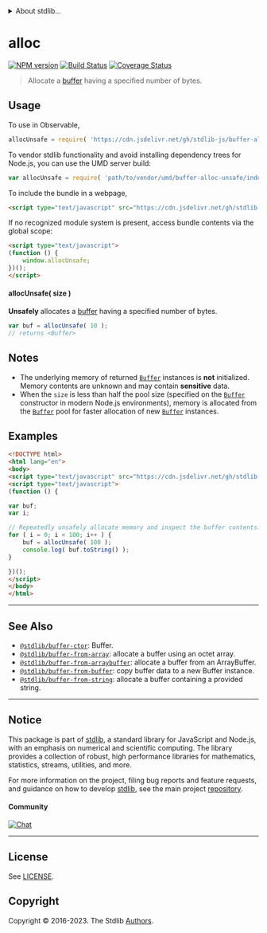 <!--

@license Apache-2.0

Copyright (c) 2018 The Stdlib Authors.

Licensed under the Apache License, Version 2.0 (the "License");
you may not use this file except in compliance with the License.
You may obtain a copy of the License at

   http://www.apache.org/licenses/LICENSE-2.0

Unless required by applicable law or agreed to in writing, software
distributed under the License is distributed on an "AS IS" BASIS,
WITHOUT WARRANTIES OR CONDITIONS OF ANY KIND, either express or implied.
See the License for the specific language governing permissions and
limitations under the License.

-->


<details>
  <summary>
    About stdlib...
  </summary>
  <p>We believe in a future in which the web is a preferred environment for numerical computation. To help realize this future, we've built stdlib. stdlib is a standard library, with an emphasis on numerical and scientific computation, written in JavaScript (and C) for execution in browsers and in Node.js.</p>
  <p>The library is fully decomposable, being architected in such a way that you can swap out and mix and match APIs and functionality to cater to your exact preferences and use cases.</p>
  <p>When you use stdlib, you can be absolutely certain that you are using the most thorough, rigorous, well-written, studied, documented, tested, measured, and high-quality code out there.</p>
  <p>To join us in bringing numerical computing to the web, get started by checking us out on <a href="https://github.com/stdlib-js/stdlib">GitHub</a>, and please consider <a href="https://opencollective.com/stdlib">financially supporting stdlib</a>. We greatly appreciate your continued support!</p>
</details>

# alloc

[![NPM version][npm-image]][npm-url] [![Build Status][test-image]][test-url] [![Coverage Status][coverage-image]][coverage-url] <!-- [![dependencies][dependencies-image]][dependencies-url] -->

> Allocate a [buffer][@stdlib/buffer/ctor] having a specified number of bytes.

<!-- Section to include introductory text. Make sure to keep an empty line after the intro `section` element and another before the `/section` close. -->

<section class="intro">

</section>

<!-- /.intro -->

<!-- Package usage documentation. -->



<section class="usage">

## Usage

To use in Observable,

```javascript
allocUnsafe = require( 'https://cdn.jsdelivr.net/gh/stdlib-js/buffer-alloc-unsafe@v0.1.0-umd/browser.js' )
```

To vendor stdlib functionality and avoid installing dependency trees for Node.js, you can use the UMD server build:

```javascript
var allocUnsafe = require( 'path/to/vendor/umd/buffer-alloc-unsafe/index.js' )
```

To include the bundle in a webpage,

```html
<script type="text/javascript" src="https://cdn.jsdelivr.net/gh/stdlib-js/buffer-alloc-unsafe@v0.1.0-umd/browser.js"></script>
```

If no recognized module system is present, access bundle contents via the global scope:

```html
<script type="text/javascript">
(function () {
    window.allocUnsafe;
})();
</script>
```

#### allocUnsafe( size )

**Unsafely** allocates a [buffer][@stdlib/buffer/ctor] having a specified number of bytes.

```javascript
var buf = allocUnsafe( 10 );
// returns <Buffer>
```

</section>

<!-- /.usage -->

<!-- Package usage notes. Make sure to keep an empty line after the `section` element and another before the `/section` close. -->

<section class="notes">

## Notes

-   The underlying memory of returned [`Buffer`][@stdlib/buffer/ctor] instances is **not** initialized. Memory contents are unknown and may contain **sensitive** data.
-   When the `size` is less than half the pool size (specified on the [`Buffer`][@stdlib/buffer/ctor] constructor in modern Node.js environments), memory is allocated from the [`Buffer`][@stdlib/buffer/ctor] pool for faster allocation of new [`Buffer`][@stdlib/buffer/ctor] instances.

</section>

<!-- /.notes -->

<!-- Package usage examples. -->

<section class="examples">

## Examples

<!-- eslint no-undef: "error" -->

```html
<!DOCTYPE html>
<html lang="en">
<body>
<script type="text/javascript" src="https://cdn.jsdelivr.net/gh/stdlib-js/buffer-alloc-unsafe@v0.1.0-umd/browser.js"></script>
<script type="text/javascript">
(function () {

var buf;
var i;

// Repeatedly unsafely allocate memory and inspect the buffer contents...
for ( i = 0; i < 100; i++ ) {
    buf = allocUnsafe( 100 );
    console.log( buf.toString() );
}

})();
</script>
</body>
</html>
```

</section>

<!-- /.examples -->

<!-- Section to include cited references. If references are included, add a horizontal rule *before* the section. Make sure to keep an empty line after the `section` element and another before the `/section` close. -->

<section class="references">

</section>

<!-- /.references -->

<!-- Section for related `stdlib` packages. Do not manually edit this section, as it is automatically populated. -->

<section class="related">

* * *

## See Also

-   <span class="package-name">[`@stdlib/buffer-ctor`][@stdlib/buffer/ctor]</span><span class="delimiter">: </span><span class="description">Buffer.</span>
-   <span class="package-name">[`@stdlib/buffer-from-array`][@stdlib/buffer/from-array]</span><span class="delimiter">: </span><span class="description">allocate a buffer using an octet array.</span>
-   <span class="package-name">[`@stdlib/buffer-from-arraybuffer`][@stdlib/buffer/from-arraybuffer]</span><span class="delimiter">: </span><span class="description">allocate a buffer from an ArrayBuffer.</span>
-   <span class="package-name">[`@stdlib/buffer-from-buffer`][@stdlib/buffer/from-buffer]</span><span class="delimiter">: </span><span class="description">copy buffer data to a new Buffer instance.</span>
-   <span class="package-name">[`@stdlib/buffer-from-string`][@stdlib/buffer/from-string]</span><span class="delimiter">: </span><span class="description">allocate a buffer containing a provided string.</span>

</section>

<!-- /.related -->

<!-- Section for all links. Make sure to keep an empty line after the `section` element and another before the `/section` close. -->


<section class="main-repo" >

* * *

## Notice

This package is part of [stdlib][stdlib], a standard library for JavaScript and Node.js, with an emphasis on numerical and scientific computing. The library provides a collection of robust, high performance libraries for mathematics, statistics, streams, utilities, and more.

For more information on the project, filing bug reports and feature requests, and guidance on how to develop [stdlib][stdlib], see the main project [repository][stdlib].

#### Community

[![Chat][chat-image]][chat-url]

---

## License

See [LICENSE][stdlib-license].


## Copyright

Copyright &copy; 2016-2023. The Stdlib [Authors][stdlib-authors].

</section>

<!-- /.stdlib -->

<!-- Section for all links. Make sure to keep an empty line after the `section` element and another before the `/section` close. -->

<section class="links">

[npm-image]: http://img.shields.io/npm/v/@stdlib/buffer-alloc-unsafe.svg
[npm-url]: https://npmjs.org/package/@stdlib/buffer-alloc-unsafe

[test-image]: https://github.com/stdlib-js/buffer-alloc-unsafe/actions/workflows/test.yml/badge.svg?branch=v0.1.0
[test-url]: https://github.com/stdlib-js/buffer-alloc-unsafe/actions/workflows/test.yml?query=branch:v0.1.0

[coverage-image]: https://img.shields.io/codecov/c/github/stdlib-js/buffer-alloc-unsafe/main.svg
[coverage-url]: https://codecov.io/github/stdlib-js/buffer-alloc-unsafe?branch=main

<!--

[dependencies-image]: https://img.shields.io/david/stdlib-js/buffer-alloc-unsafe.svg
[dependencies-url]: https://david-dm.org/stdlib-js/buffer-alloc-unsafe/main

-->

[chat-image]: https://img.shields.io/gitter/room/stdlib-js/stdlib.svg
[chat-url]: https://app.gitter.im/#/room/#stdlib-js_stdlib:gitter.im

[stdlib]: https://github.com/stdlib-js/stdlib

[stdlib-authors]: https://github.com/stdlib-js/stdlib/graphs/contributors

[umd]: https://github.com/umdjs/umd
[es-module]: https://developer.mozilla.org/en-US/docs/Web/JavaScript/Guide/Modules

[deno-url]: https://github.com/stdlib-js/buffer-alloc-unsafe/tree/deno
[umd-url]: https://github.com/stdlib-js/buffer-alloc-unsafe/tree/umd
[esm-url]: https://github.com/stdlib-js/buffer-alloc-unsafe/tree/esm
[branches-url]: https://github.com/stdlib-js/buffer-alloc-unsafe/blob/main/branches.md

[stdlib-license]: https://raw.githubusercontent.com/stdlib-js/buffer-alloc-unsafe/main/LICENSE

<!-- <related-links> -->

[@stdlib/buffer/ctor]: https://github.com/stdlib-js/buffer-ctor/tree/umd

[@stdlib/buffer/from-array]: https://github.com/stdlib-js/buffer-from-array/tree/umd

[@stdlib/buffer/from-arraybuffer]: https://github.com/stdlib-js/buffer-from-arraybuffer/tree/umd

[@stdlib/buffer/from-buffer]: https://github.com/stdlib-js/buffer-from-buffer/tree/umd

[@stdlib/buffer/from-string]: https://github.com/stdlib-js/buffer-from-string/tree/umd

<!-- </related-links> -->

</section>

<!-- /.links -->

